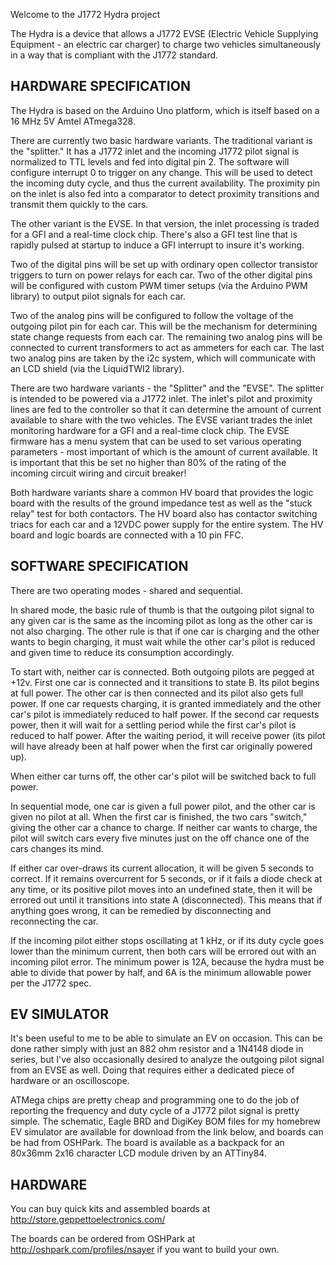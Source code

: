 Welcome to the J1772 Hydra project

The Hydra is a device that allows a J1772 EVSE (Electric Vehicle Supplying Equipment - an electric car charger)
to charge two vehicles simultaneously in a way that is compliant with the J1772 standard.

HARDWARE SPECIFICATION
----------------------

The Hydra is based on the Arduino Uno platform, which is itself based on a 16 MHz 5V Amtel ATmega328.

There are currently two basic hardware variants. The traditional variant is the "splitter." It has a J1772
inlet and the incoming J1772 pilot signal is normalized to TTL levels and fed into digital pin 2. The software
will configure interrupt 0 to trigger on any change. This will be used to detect the incoming duty cycle, and
thus the current availability. The proximity pin on the inlet is also fed into a comparator to detect
proximity transitions and transmit them quickly to the cars.

The other variant is the EVSE. In that version, the inlet processing is traded for a GFI and a real-time clock
chip. There's also a GFI test line that is rapidly pulsed at startup to induce a GFI interrupt to insure it's
working.

Two of the digital pins will be set up with ordinary open collector transistor triggers to turn on power
relays for each car. Two of the other digital pins will be configured with custom PWM timer setups (via the
Arduino PWM library) to output pilot signals for each car.

Two of the analog pins will be configured to follow the voltage of the outgoing pilot pin for each car.
This will be the mechanism for determining state change requests from each car. The remaining two analog
pins will be connected to current transformers to act as ammeters for each car. The last two analog pins
are taken by the i2c system, which will communicate with an LCD shield (via the LiquidTWI2 library).

There are two hardware variants - the "Splitter" and the "EVSE". The splitter is intended to be powered via a J1772
inlet. The inlet's pilot and proximity lines are fed to the controller so that it can determine the amount of current
available to share with the two vehicles. The EVSE variant trades the inlet monitoring hardware for a GFI
and a real-time clock chip. The EVSE firmware has a menu system that can be used to set various operating parameters -
most important of which is the amount of current available. It is important that this be set no higher than 80% of the
rating of the incoming circuit wiring and circuit breaker!

Both hardware variants share a common HV board that provides the logic board with the results of the ground impedance test
as well as the "stuck relay" test for both contactors. The HV board also has contactor switching triacs for each car and a
12VDC power supply for the entire system. The HV board and logic boards are connected with a 10 pin FFC.

SOFTWARE SPECIFICATION
----------------------

There are two operating modes - shared and sequential.

In shared mode, the basic rule of thumb is that the outgoing pilot signal to any given car is the same as the
incoming pilot as long as the other car is not also charging. The other rule is that if one car is charging
and the other wants to begin charging, it must wait while the other car's pilot is reduced and given time to
reduce its consumption accordingly.

To start with, neither car is connected. Both outgoing pilots are pegged at +12v. First one car is connected
and it transitions to state B. Its pilot begins at full power. The other car is then connected and its pilot
also gets full power. If one car requests charging, it is granted immediately and the other car's pilot is
immediately reduced to half power. If the second car requests power, then it will wait for a settling period
while the first car's pilot is reduced to half power. After the waiting period, it will receive power (its pilot
will have already been at half power when the first car originally powered up).

When either car turns off, the other car's pilot will be switched back to full power.

In sequential mode, one car is given a full power pilot, and the other car is given no pilot at all. When the
first car is finished, the two cars "switch," giving the other car a chance to charge. If neither car wants to
charge, the pilot will switch cars every five minutes just on the off chance one of the cars changes its mind.

If either car over-draws its current allocation, it will be given 5 seconds to correct. If it remains overcurrent
for 5 seconds, or if it fails a diode check at any time, or its positive pilot moves into an undefined state,
then it will be errored out until it transitions into state A (disconnected). This means that if anything
goes wrong, it can be remedied by disconnecting and reconnecting the car.

If the incoming pilot either stops oscillating at 1 kHz, or if its duty cycle goes lower than the minimum
current, then both cars will be errored out with an incoming pilot error. The minimum power is 12A, because
the hydra must be able to divide that power by half, and 6A is the minimum allowable power per the J1772 spec.

EV SIMULATOR
------------

It's been useful to me to be able to simulate an EV on occasion. This can be done rather simply with just an 882 ohm
resistor and a 1N4148 diode in series, but I've also occasionally desired to analyze the outgoing pilot signal
from an EVSE as well. Doing that requires either a dedicated piece of hardware or an oscilloscope.

ATMega chips are pretty cheap and programming one to do the job of reporting the frequency and duty cycle of a
J1772 pilot signal is pretty simple. The schematic, Eagle BRD and DigiKey BOM files for my homebrew EV simulator
are available for download from the link below, and boards can be had from OSHPark. The board is available as a
backpack for an 80x36mm 2x16 character LCD module driven by an ATTiny84.

HARDWARE
--------

You can buy quick kits and assembled boards at http://store.geppettoelectronics.com/

The boards can be ordered from OSHPark at http://oshpark.com/profiles/nsayer if you want to build your own.
